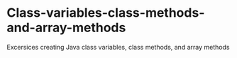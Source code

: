 # Class-variables-class-methods-and-array-methods
Excersices creating Java class variables, class methods, and array methods
